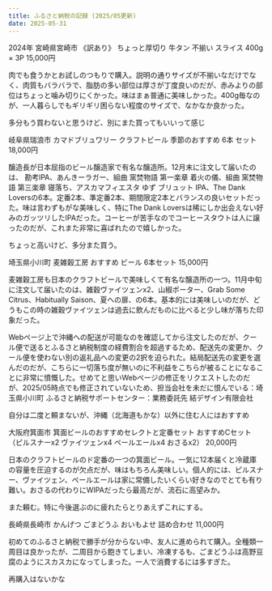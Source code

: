 ```yaml
---
title: ふるさと納税の記録 (2025/05更新)
date: 2025-05-31
---
```


2024年
宮崎県宮崎市
《訳あり》 ちょっと厚切り 牛タン 不揃い スライス 400g × 3P
15,000円

肉でも食うかとお試しのつもりで購入。説明の通りサイズが不揃いなだけでなく、肉質もバラバラで、脂肪の多い部位は厚さが丁度良いのだが、赤みよりの部位はちょっと噛み切りにくかった。味はまぁ普通に美味しかった。400g毎なのが、一人暮らしでもギリギリ困らない程度のサイズで、なかなか良かった。

多分もう買わないと思うけど、別にまた買ってもいいって感じ




岐阜県瑞浪市
カマドブリュワリー クラフトビール 季節のおすすめ 6本 セット
18,000円

醸造長が日本屈指のビール醸造家で有名な醸造所。12月末に注文して届いたのは、 勘考IPA、あんきーラガー、組曲 窯焚物語 第一楽章 着火の儀、組曲 窯焚物語 第三楽章 寝落ち、アスカマフィエスタ ゆず ブリュット IPA、The Dank Loversの6本。定番2本、準定番2本、期間限定2本とバランスの良いセットだった。味は言わずもがな美味しく、特にThe Dank Loversは稀にしか出会えない好みのガッツリしたIPAだった。コーヒーが苦手なのでコーヒースタウトは人に譲ったのだが、これまた非常に喜ばれたので嬉しかった。

ちょっと高いけど、多分また買う。


埼玉県小川町
麦雑穀工房 おすすめ ビール 6本セット
15,000円

麦雑穀工房も日本のクラフトビールで美味しくて有名な醸造所の一つ。11月中旬に注文して届いたのは、雑穀ヴァイツェンx2、山椒ポーター、Grab Some Citrus、Habitually Saison、夏への扉、の6本。基本的には美味しいのだが、どうもこの時の雑穀ヴァイツェンは過去に飲んだものに比べると少し味が落ちた印象だった。

Webページ上で沖縄への配送が可能なのを確認してから注文したのだが、クール便で送るとふるさと納税制度の経費割合を超過するため、配送先の変更か、クール便を使わない別の返礼品への変更の2択を迫られた。結局配送先の変更を選んだのだが、こちらに一切落ち度が無いのに不利益をこちらが被ることになることに非常に憤慨した。せめてと思いWebページの修正をリクエストしたのだが、2025/05時点でも修正されていないため、担当会社を未だに恨んでいる：埼玉県小川町 ふるさと納税サポートセンター：業務委託先 結デザイン有限会社

自分は二度と頼まないが、沖縄（北海道もかな）以外に住む人にはおすすめ




大阪府箕面市
箕面ビールのおすすめセレクトと定番セット おすすめCセット（ピルスナーx2 ヴァイツェンx4 ペールエールx4 おさるx2）
20,000円

日本のクラフトビールのド定番の一つの箕面ビール。一気に12本届くと冷蔵庫の容量を圧迫するのが欠点だが、味はもちろん美味しい。個人的には、ピルスナー、ヴァイツェン、ペールエールは家に常備したいくらい好きなのでとても有り難い。おさるの代わりにWIPAだったら最高だが、流石に高望みか。

また頼む。特に今後選ぶのに疲れたらとりあえずこれにする。







長崎県長崎市
かんげつ ごまどうふ おいもよせ 詰め合わせ
11,000円

初めてのふるさと納税で勝手が分からない中、友人に進められて購入。全種類一周目は良かったが、二周目から飽きてしまい、冷凍するも、ごまどうふは高野豆腐のようにスカスカになってしまった。一人で消費するには多すぎた。

再購入はないかな